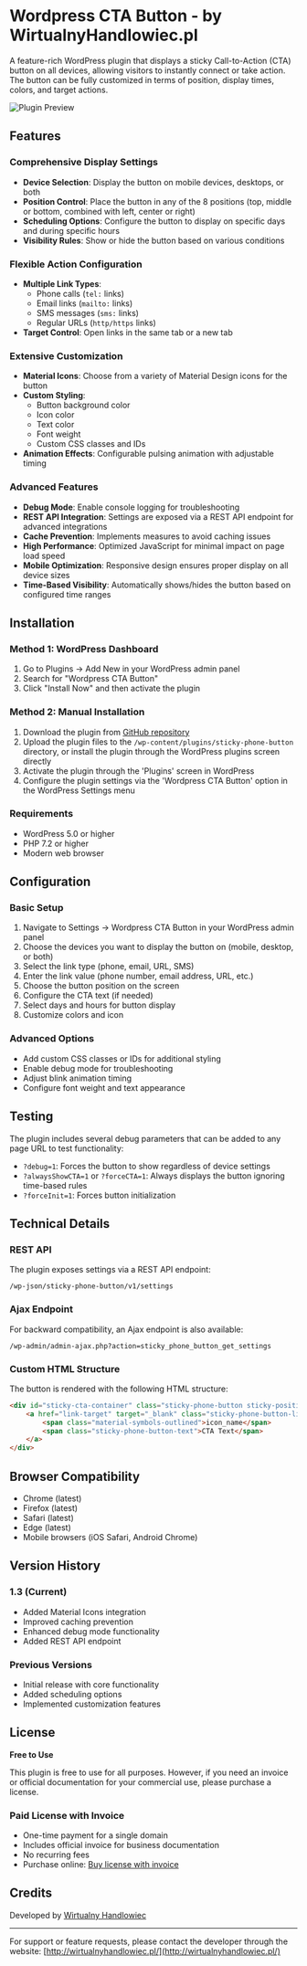# Wordpress CTA Button - by WirtualnyHandlowiec.pl

A feature-rich WordPress plugin that displays a sticky Call-to-Action (CTA) button on all devices, allowing visitors to instantly connect or take action. The button can be fully customized in terms of position, display times, colors, and target actions.

![Plugin Preview](view.png)

## Features

### Comprehensive Display Settings
- **Device Selection**: Display the button on mobile devices, desktops, or both
- **Position Control**: Place the button in any of the 8 positions (top, middle or bottom, combined with left, center or right)
- **Scheduling Options**: Configure the button to display on specific days and during specific hours
- **Visibility Rules**: Show or hide the button based on various conditions

### Flexible Action Configuration
- **Multiple Link Types**:
  - Phone calls (`tel:` links)
  - Email links (`mailto:` links)
  - SMS messages (`sms:` links)
  - Regular URLs (`http/https` links)
- **Target Control**: Open links in the same tab or a new tab

### Extensive Customization
- **Material Icons**: Choose from a variety of Material Design icons for the button
- **Custom Styling**:
  - Button background color
  - Icon color
  - Text color
  - Font weight
  - Custom CSS classes and IDs
- **Animation Effects**: Configurable pulsing animation with adjustable timing

### Advanced Features
- **Debug Mode**: Enable console logging for troubleshooting
- **REST API Integration**: Settings are exposed via a REST API endpoint for advanced integrations
- **Cache Prevention**: Implements measures to avoid caching issues
- **High Performance**: Optimized JavaScript for minimal impact on page load speed
- **Mobile Optimization**: Responsive design ensures proper display on all device sizes
- **Time-Based Visibility**: Automatically shows/hides the button based on configured time ranges

## Installation

### Method 1: WordPress Dashboard

1. Go to Plugins → Add New in your WordPress admin panel
2. Search for "Wordpress CTA Button"
3. Click "Install Now" and then activate the plugin

### Method 2: Manual Installation

1. Download the plugin from [GitHub repository](https://github.com/rskonieczka/wordpress-cta-button/archive/refs/heads/main.zip)
2. Upload the plugin files to the `/wp-content/plugins/sticky-phone-button` directory, or install the plugin through the WordPress plugins screen directly
3. Activate the plugin through the 'Plugins' screen in WordPress
4. Configure the plugin settings via the 'Wordpress CTA Button' option in the WordPress Settings menu

### Requirements
- WordPress 5.0 or higher
- PHP 7.2 or higher
- Modern web browser

## Configuration

### Basic Setup
1. Navigate to Settings → Wordpress CTA Button in your WordPress admin panel
2. Choose the devices you want to display the button on (mobile, desktop, or both)
3. Select the link type (phone, email, URL, SMS)
4. Enter the link value (phone number, email address, URL, etc.)
5. Choose the button position on the screen
6. Configure the CTA text (if needed)
7. Select days and hours for button display
8. Customize colors and icon

### Advanced Options
- Add custom CSS classes or IDs for additional styling
- Enable debug mode for troubleshooting
- Adjust blink animation timing
- Configure font weight and text appearance

## Testing

The plugin includes several debug parameters that can be added to any page URL to test functionality:

- `?debug=1`: Forces the button to show regardless of device settings
- `?alwaysShowCTA=1` or `?forceCTA=1`: Always displays the button ignoring time-based rules
- `?forceInit=1`: Forces button initialization

## Technical Details

### REST API
The plugin exposes settings via a REST API endpoint:
```
/wp-json/sticky-phone-button/v1/settings
```

### Ajax Endpoint
For backward compatibility, an Ajax endpoint is also available:
```
/wp-admin/admin-ajax.php?action=sticky_phone_button_get_settings
```

### Custom HTML Structure
The button is rendered with the following HTML structure:
```html
<div id="sticky-cta-container" class="sticky-phone-button sticky-position-class custom-class" style="custom-styles">
    <a href="link-target" target="_blank" class="sticky-phone-button-link">
        <span class="material-symbols-outlined">icon_name</span>
        <span class="sticky-phone-button-text">CTA Text</span>
    </a>
</div>
```

## Browser Compatibility

- Chrome (latest)
- Firefox (latest)
- Safari (latest)
- Edge (latest)
- Mobile browsers (iOS Safari, Android Chrome)

## Version History

### 1.3 (Current)
- Added Material Icons integration
- Improved caching prevention
- Enhanced debug mode functionality
- Added REST API endpoint

### Previous Versions
- Initial release with core functionality
- Added scheduling options
- Implemented customization features

## License

**Free to Use**

This plugin is free to use for all purposes. However, if you need an invoice or official documentation for your commercial use, please purchase a license.

### Paid License with Invoice
- One-time payment for a single domain
- Includes official invoice for business documentation
- No recurring fees
- Purchase online: [Buy license with invoice](https://buy.stripe.com/6oEcP3fJ90lN6oo9AK)

## Credits

Developed by [Wirtualny Handlowiec](http://wirtualnyhandlowiec.pl/)

---

For support or feature requests, please contact the developer through the website: [http://wirtualnyhandlowiec.pl/](http://wirtualnyhandlowiec.pl/)
